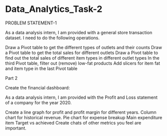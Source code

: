 # Data_Analytics_Task-2
PROBLEM STATEMENT-1

As a data analysis intern, I am provided with a general store transaction dataset. I need to do the following operations.

Draw a Pivot table to get the different types of outlets and their counts
Draw a Pivot table to get the total sales for different outlets
Draw a Pivot table to find out the total sales of different item types in different outlet types
In the third Pivot table, filter out (remove) low-fat products 
Add slicers for item fat and item type in the last Pivot table

Part 2

Create the financial dashboard:

As a data analysis intern, I am provided with the Profit and Loss statement of a company for the year 2020.

Create a line graph for profit and profit margin for different years.
Column chart for historical revenue. 
Pie chart for expense breakup
Main expenditure item Target vs achieved
Create chats of other metrics you feel are important.
